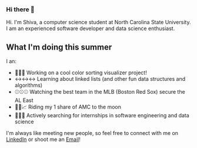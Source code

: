 ### Hi there 👋

Hi. I'm Shiva, a computer science student at North Carolina State University. I am an experienced software developer and data science enthusiast. 

## What I'm doing this summer

I an:
- 🌈🌈🌈  Working on a cool color sorting visualizer project!
- ↔↔↔ Learning about linked lists (and other fun data structures and algorithms)
- ⚾⚾⚾  Watching the best team in the MLB (Boston Red Sox) secure the AL East 
- 💎🤲📈  Riding my 1 share of AMC to the moon
- 🔎🔎🔎  Actively searching for internships in software engineering and data science


I'm always like meeting new people, so feel free to connect with me on [LinkedIn](https://www.linkedin.com/in/shivaganapathy/)  or shoot me an [Email](mailto:shivastem@gmail.com)!



